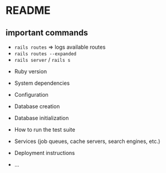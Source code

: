 # README

## important commands
- `rails routes` => logs available routes
- `rails routes --expanded`
- `rails server` / `rails s`

* Ruby version

* System dependencies

* Configuration

* Database creation

* Database initialization

* How to run the test suite

* Services (job queues, cache servers, search engines, etc.)

* Deployment instructions

* ...
